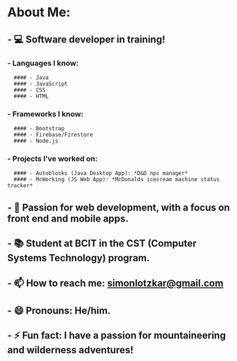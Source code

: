 <!--
**simonlotzkar/simonlotzkar** is a ✨ _special_ ✨ repository because its `README.md` (this file) appears on your GitHub profile.
-->
# About Me:
## - 💻 Software developer in training!
   ### - Languages I know: 
      #### - Java 
      #### - JavaScript
      #### - CSS
      #### - HTML
   ### - Frameworks I know: 
      #### - Bootstrap
      #### - Firebase/Firestore
      #### - Node.js
   ### - Projects I've worked on: 
      #### - Autoblocks (Java Desktop App): *D&D npc manager*
      #### - McWorking (JS Web App): *McDonalds icecream machine status tracker*
## - 📲 Passion for web development, with a focus on front end and mobile apps.
## - 📚 Student at BCIT in the CST (Computer Systems Technology) program.
## - 📫 How to reach me: simonlotzkar@gmail.com
## - 😄 Pronouns: He/him.
## - ⚡ Fun fact: I have a passion for mountaineering and wilderness adventures!
